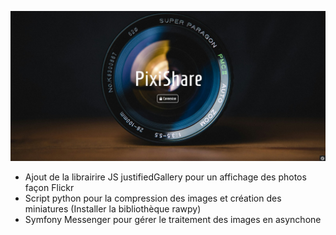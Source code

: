![alt text](https://github.com/SebastienHerbreteau/pixishare/blob/master/screenshot.jpg?raw=true)

- Ajout de la librairire JS justifiedGallery pour un affichage des photos façon Flickr
- Script python pour la compression des images et création des miniatures (Installer la bibliothèque rawpy)
- Symfony Messenger pour gérer le traitement des images en asynchone
